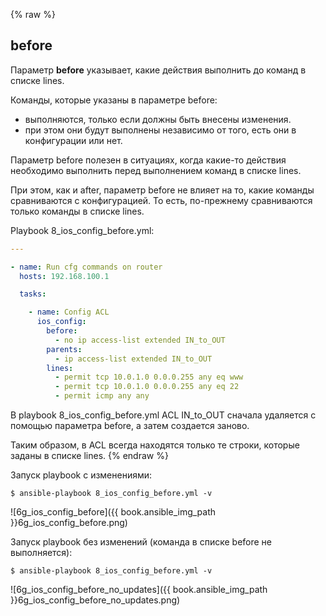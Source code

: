 {% raw %}
## before

Параметр __before__ указывает, какие действия выполнить до команд в списке lines.

Команды, которые указаны в параметре before:
* выполняются, только если должны быть внесены изменения.
* при этом они будут выполнены независимо от того, есть они в конфигурации или нет.

Параметр before полезен в ситуациях, когда какие-то действия необходимо выполнить перед выполнением команд в списке lines.

При этом, как и after, параметр before не влияет на то, какие команды сравниваются с конфигурацией.
То есть, по-прежнему сравниваются только команды в списке lines.

Playbook 8_ios_config_before.yml:
```yml
---

- name: Run cfg commands on router
  hosts: 192.168.100.1

  tasks:

    - name: Config ACL
      ios_config:
        before:
          - no ip access-list extended IN_to_OUT
        parents:
          - ip access-list extended IN_to_OUT
        lines:
          - permit tcp 10.0.1.0 0.0.0.255 any eq www
          - permit tcp 10.0.1.0 0.0.0.255 any eq 22
          - permit icmp any any
```

В playbook 8_ios_config_before.yml ACL IN_to_OUT сначала удаляется с помощью параметра before, а затем создается заново.

Таким образом, в ACL всегда находятся только те строки, которые заданы в списке lines.
{% endraw %}

Запуск playbook с изменениями:
```
$ ansible-playbook 8_ios_config_before.yml -v
```
![6g_ios_config_before]({{ book.ansible_img_path }}6g_ios_config_before.png)


Запуск playbook без изменений (команда в списке before не выполняется):
```
$ ansible-playbook 8_ios_config_before.yml -v
```
![6g_ios_config_before_no_updates]({{ book.ansible_img_path }}6g_ios_config_before_no_updates.png)

